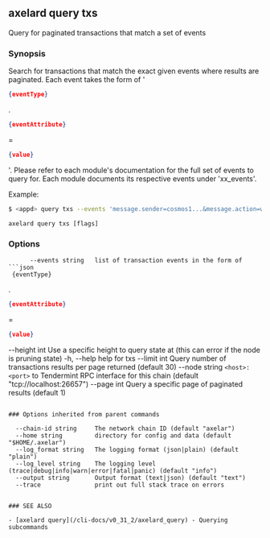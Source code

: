 ## axelard query txs

Query for paginated transactions that match a set of events

### Synopsis

Search for transactions that match the exact given events where results are paginated.
Each event takes the form of '

```json
{eventType}
```

.

```json
{eventAttribute}
```

=

```json
{value}
```

'. Please refer
to each module's documentation for the full set of events to query for. Each module
documents its respective events under 'xx_events'.

Example:

```bash
$ <appd> query txs --events 'message.sender=cosmos1...&message.action=withdraw_delegator_reward' --page 1 --limit 30
```

```
axelard query txs [flags]
```

### Options

````
      --events string   list of transaction events in the form of
```json
 {eventType}
````

.

```json
{eventAttribute}
```

=

```json
{value}

```

--height int Use a specific height to query state at (this can error if the node is pruning state)
-h, --help help for txs
--limit int Query number of transactions results per page returned (default 30)
--node string `<host>:<port>` to Tendermint RPC interface for this chain (default "tcp://localhost:26657")
--page int Query a specific page of paginated results (default 1)

```

### Options inherited from parent commands

```

      --chain-id string     The network chain ID (default "axelar")
      --home string         directory for config and data (default "$HOME/.axelar")
      --log_format string   The logging format (json|plain) (default "plain")
      --log_level string    The logging level (trace|debug|info|warn|error|fatal|panic) (default "info")
      --output string       Output format (text|json) (default "text")
      --trace               print out full stack trace on errors

```

### SEE ALSO

- [axelard query](/cli-docs/v0_31_2/axelard_query) - Querying subcommands
```
